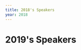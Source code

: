 ```yaml
---
title: 2018's Speakers
year: 2018
---
```


# 2019's Speakers

<div class="icon-hr"></div>
<br>